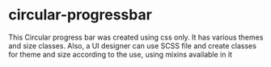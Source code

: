 # circular-progressbar
This Circular progress bar was created using css only. It has various themes and size classes. Also, a UI designer can use SCSS file and create classes for theme and size according to the use, using mixins available in it
